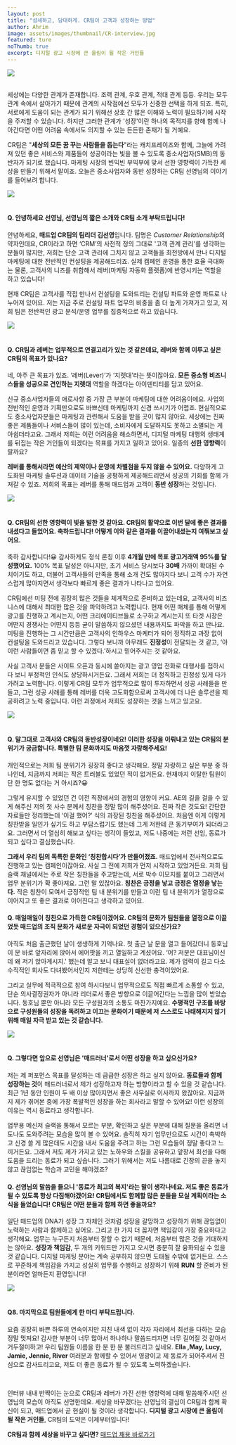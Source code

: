```yaml
---
layout: post
title: "섬세하고, 담대하게. CR팀이 고객과 성장하는 방법"
author: Ahrim
image: assets/images/thumbnail/CR-interview.jpg
featured: ture
noThumb: true
excerpt: 디지털 광고 시장에 큰 울림이 될 작은 거인들
---
```


<img style="display:block;margin:0 auto;" src="../assets/images/CR-interview/1.jpg">
<br/>

세상에는 다양한 관계가 존재합니다. 조력 관계, 우호 관계, 적대 관계 등등. 우리는 모두 관계 속에서 살아가기 때문에 관계의 시작점에선 모두가 신중한 선택을 하게 되죠. 특히, 서로에게 도움이 되는 관계가 되기 위해선 상호 간 많은 이해와 노력이 필요하기에 시작을 주저할 수 있습니다. 하지만 그러한 관계가 '성장'이란 하나의 목적지를 향해 함께 나아간다면 어떤 어려움 속에서도 의지할 수 있는 든든한 존재가 될 거예요.

CR팀은 "**세상의 모든 꿈 꾸는 사람들을 돕는다**"라는 캐치프레이즈와 함께, 그늘에 가려져 있던 좋은 서비스와 제품들이 성공이라는 빛을 볼 수 있도록 중소사업자(SMB)의 동반자가 되기로 했습니다. 마케팅 시장의 빈익빈 부익부에 맞서 선한 영향력이 가득한 세상을 만들기 위해서 말이죠.
오늘은 중소사업자와 동반 성장하는 CR팀 선영님의 이야기를 들어보려 합니다.

<img style="display:block;margin:0 auto;" src="../assets/images/CR-interview/2.jpg">

<br/>

#### Q. 안녕하세요 선영님, 선영님의 짧은 소개와 CR팀 소개 부탁드립니다!
안녕하세요, **매드업 CR팀의 팀리더 김선영**입니다. 팀명은 *Customer Relationship*의 약자인데요, CR이라고 하면 ‘CRM’의 사전적 정의 그대로 '고객 관계 관리'를 생각하는 분들이 많지만, 저희는 단순 고객 관리에 그치지 않고 고객들을 최전방에서 만나 디지털 마케팅에 대한 전반적인 컨설팅을 제공해드리죠. 실제 캠페인 운영을 통한 효율 극대화는 물론, 고객사의 니즈를 취합해서 레버(마케팅 자동화 플랫폼)에 반영시키는 역할을 하고 있습니다!  

현재 CR팀은 고객사를 직접 만나서 컨설팅을 도와드리는 컨설팅 파트와 운영 파트로 나누어져 있어요. 저는 지금 주로 컨설팅 파트 업무의 비중을 좀 더 높게 가져가고 있고, 저희 팀은 전반적인 광고 분석/운영 업무를 집중적으로 하고 있습니다.  

<img style="display:block;margin:0 auto;" src="../assets/images/CR-interview/3.jpg">
<br/>

#### Q. CR팀과 레버는 업무적으로 연결고리가 있는 것 같은데요, 레버와 함께 이루고 싶은 CR팀의 목표가 있나요?
네, 아주 큰 목표가 있죠. ‘레버(Lever)’가 ‘지렛대’라는 뜻이잖아요. **모든 중소형 비즈니스들을 성공으로 견인하는 지렛대** 역할을 하겠다는 아이덴티티를 담고 있어요. 

신규 중소사업자들의 애로사항 중 가장 큰 부분이 마케팅에 대한 어려움이에요. 사업의 전반적인 운영과 기획만으로도 바쁘신데 마케팅까지 신경 쓰시기가 어렵죠. 현실적으로도 중소사업자분들은 마케팅과 관련해서 도움을 받을 곳이 많지 않아요. 세상에는 진짜 좋은 제품들이나 서비스들이 많이 있는데, 소비자에게 도달하지도 못하고 소멸되는 게 아쉽더라고요. 그래서 저희는 이런 어려움을 해소하면서, 디지털 마케팅 대행의 생태계를 뒤집는 작은 거인들이 되겠다는 목표를 가지고 일하고 있어요. 일종의 **선한 영향력**이랄까요?  

**레버를 통해서라면 예산의 제약이나 운영에 차별점을 두지 않을 수 있어요.** 다양하게 고도화된 마케팅 솔루션과 데이터 기술을 공평하게 제공해드리면서 성공의 기회를 함께 가져갈 수 있죠. 저희의 목표는 레버를 통해 매드업과 고객이 **동반 성장**하는 것입니다.  

<img style="display:block;margin:0 auto;" src="../assets/images/CR-interview/4.JPG">
<br/>

#### Q. CR팀의 선한 영향력이 빛을 발한 것 같아요. CR팀의 활약으로 이번 달에 좋은 결과를 내셨다고 들었어요. 축하드립니다! 어떻게 이와 같은 결과를 이끌어내셨는지 여쭤보고 싶어요.

축하 감사합니다!😀 감사하게도 정식 론칭 이후 **4개월 만에 목표 광고거래액 95%를 달성했어요.** 100% 목표 달성은 아니지만, 초기 서비스 당시보다 **30배** 가까이 확대된 수치이기도 하고, 더불어 고객사들의 만족을 통해 소개 건도 많아지다 보니 고객 수가 자연스럽게 많아지면서 생각보다 빠르게 좋은 결과가 나타나고 있어요.  

CR팀에선 미팅 전에 굉장히 많은 것들을 체계적으로 준비하고 있는데요, 고객사의 비즈니스에 대해서 최대한 많은 것을 파악하려고 노력합니다. 현재 어떤 매체를 통해 어떻게 광고를 진행하고 계시는지, 어떤 크리에이티브들로 소구하고 계시는지 또 타겟 시장은 어떤지 경쟁사는 어떤지 등등 굳이 말씀하지 않으셨던 내용까지도 파악을 하고 만나요. 미팅을 진행하는 그 시간만큼은 고객사의 인하우스 마케터가 되어 정직하고 과장 없이 컨설팅을 도와드리고 있습니다. 그렇다 보니까 아무래도 **진정성**이 전달되는 것 같고, ‘아 이런 사람들이면 좀 믿고 할 수 있겠다.’하시고 믿어주시는 것 같아요.  

사실 고객사 분들은 사이트 오픈과 동시에 쏟아지는 광고 영업 전화로 대행사를 접하시다 보니 부정적인 인식도 상당하시거든요. 그래서 저희는 더 정직하고 진정성 있게 다가가려고 노력합니다. 이렇게 CR팀 모두가 업무적으로 많이 투자하면서 성공 사례들을 만들고, 그런 성공 사례를 통해 레버를 더욱 고도화함으로써 고객사에 더 나은 솔루션을 제공하려고 노력 중입니다. 이런 과정에서 저희도 성장하는 것을 느끼고 있고요.  

<img style="display:block;margin:0 auto;" src="../assets/images/CR-interview/5.jpg">
<br/>

#### Q. 말그대로 고객사와 CR팀의 동반성장이네요! 이러한 성장을 이뤄내고 있는 CR팀의 분위기가 궁금합니다. 특별한 팀 문화까지도 마음껏 자랑해주세요!

개인적으로는 저희 팀 분위기가 굉장히 좋다고 생각해요. 정말 자랑하고 싶은 부분 중 하나인데, 지금까지 저희는 작은 트러블도 있었던 적이 없거든요. 현재까지 이탈한 팀원이 단 한 명도 없다는 거 아시죠?😀  

그렇게 유지할 수 있었던 건 이전 직장에서의 경험의 영향이 커요. AE의 길을 걸을 수 있게 해주신 저의 첫 사수 분께서 칭찬을 정말 많이 해주셨어요. 진짜 작은 것도요! 간단한 자료들만 정리했는데 ‘이걸 했어?’ 식의 과장된 칭찬을 해주셨어요. 처음엔 이게 이렇게 칭찬받을 일인가 싶기도 하고 부담스럽기도 했는데 그게 저한테 큰 동기부여가 되더라고요. 그러면서 더 열심히 해보고 싶다는 생각이 들었고, 저도 나중에는 저런 선임, 동료가 되고 싶다고 결심했습니다.  

**그래서 우리 팀의 독특한 문화인 ‘칭찬합시다’가 만들어졌죠.** 매드업에서 전사적으로도 진행하고 있는 캠페인이잖아요. 사실 그 전에 저희가 먼저 시작하고 있었거든요. 저희 팀 슬랙 채널에서는 주로 작은 칭찬들을 주고받는데, 서로 박수 이모지를 붙이고 그러면서 업무 분위기가 확 좋아져요. 그런 말 있잖아요. **칭찬은 긍정을 낳고 긍정은 열정을 낳는다.** 작은 칭찬이 모여서 긍정적인 팀 내 분위기를 만들고 이런 팀 내 분위기가 열정으로 이어지고 또 좋은 결과로 이어진다고 생각하고 있어요.  

#### Q. 매일매일이 칭찬으로 가득한 CR팀이겠어요. CR팀의 문화가 팀원들을 열정으로 이끌었듯 매드업의 조직 문화가 새로운 자극이 되었던 경험이 있으신가요?

아직도 처음 출근했던 날이 생생하게 기억나요. 첫 출근 날 문을 열고 들어갔더니 동호님이 문 바로 앞자리에 앉아서 에어팟을 끼고 열일하고 계셨어요. ‘어? 저분은 대표님이신데 왜 저기 앉아계시지.' 했는데 알고 보니 대표실이 없더라고요. 제가 업력이 길고 다소 수직적인 회사도 다녀봤어서인지 저한테는 상당히 신선한 충격이었어요.  

그리고 실무에 적극적으로 참여 하시다보니 업무적으로도 직접 빠르게 소통할 수 있고, 단순 의사결정권자가 아니라 리더로서 좋은 방향으로 이끌어간다는 느낌을 많이 받았습니다. 동호님 뿐만 아니라 모든 구성원과의 소통도 마찬가지예요. **수평적인 구조를 바탕으로 구성원들의 성장을 독려하고 이끄는 문화이기 때문에 저 스스로도 나태해지지 않기 위해 매일 자극 받고 있는 것 같습니다.**  

<img style="display:block;margin:0 auto;" src="../assets/images/CR-interview/6.jpg">
<br/>

#### Q. 그렇다면 앞으로 선영님은 '매드러너'로서 어떤 성장을 하고 싶으신가요?

저는 제 퍼포먼스 목표를 달성하는 데 급급한 성장은 하고 싶지 않아요. **동료들과 함께 성장하는 것**이 매드러너로서 제가 성장하고자 하는 방향이라고 할 수 있을 것 같습니다. 최근 1년 동안 인원이 두 배 이상 많아지면서 좋은 사무실로 이사까지 왔잖아요. 지금까지 제가 겪어본 중에 가장 폭발적인 성장을 하는 회사라고 말할 수 있어요! 이런 성장의 이유는 역시 동료라고 생각합니다.  

업무용 메신저 슬랙을 통해서 모르는 부분, 확인하고 싶은 부분에 대해 질문을 올리면 너도나도 도와주려는 모습을 많이 볼 수 있어요. 솔직히 자기 업무만으로도 시간이 촉박하고 신경 쓸 게 많은데도 시간을 내서 도움을 주려고 하는 그런 모습들이 정말 좋다고 느끼거든요. 그래서 저도 제가 가지고 있는 노하우와 스킬을 공유하고 앞장서 최선을 다해 도움을 드리는 동료가 되고 싶습니다. 그러기 위해서는 저도 나름대로 긴장의 끈을 놓지 않고 끊임없는 학습과 고민을 해야겠죠?  

#### Q. 선영님의 말씀을 들으니 '동료가 최고의 복지'라는 말이 생각나네요. 저도 좋은 동료가 될 수 있도록 항상 다짐해야겠어요! CR팀에서도 함께할 많은 분들을 모실 계획이라는 소식을 들었습니다! CR팀은 어떤 분들과 함께 하면 좋을까요?

일단 매드업의 DNA가 성장 그 자체인 것처럼 성장을 갈망하고 성장하기 위해 끊임없이 노력하는 사람과 함께하고 싶어요. 그리고 한 가지 더 꼽자면 책임감이 가장 중요하다고 생각해요. 업무는 누구든지 처음부터 잘할 수 없기 때문에, 처음부터 많은 것을 기대하지는 않아요. **성장과 책임감**, 두 개의 키워드만 가지고 오시면 충분히 잘 융화되실 수 있을 것 같습니다. 디지털 마케팅 분야는 계속 공부하지 않으면 도태될 수밖에 없거든요. 스스로 꾸준하게 책임감을 가지고 성실히 업무를 수행하고 성장하기 위해 **RUN** 할 준비가 된 분이라면 얼마든지 환영입니다!  

<img style="display:block;margin:0 auto;" src="../assets/images/CR-interview/7.jpg">  
<br/>

#### Q8. 마지막으로 팀원들에게 한 마디 부탁드립니다.

요즘 굉장히 바쁜 하루의 연속이지만 지친 내색 없이 각자 자리에서 최선을 다하는 모습 정말 멋져요! 감사한 부분이 너무 많아서 하나하나 말씀드리자면 너무 길어질 것 같아서 거두절미하고! 우리 팀원들 이름을 한 분 한 분 불러드리고 싶네요. **Ella ,May, Lucy, Jamie, Jennie, River** 여러분과 함께할 수 있어서 영광이고 제 동료가 되어주셔서 진심으로 감사드리고요, 저도 더 좋은 동료가 될 수 있도록 노력하겠습니다.  

<br/>

인터뷰 내내 반짝이는 눈으로 CR팀과 레버가 가진 선한 영향력에 대해 말씀해주시던 선영님의 모습이 아직도 선명한데요. 세상을 바꾸겠다는 선영님의 결심이 CR팀과 함께 확신이 되고, 매드업에서 곧 현실이 될 것이라 생각합니다. **디지털 광고 시장에 큰 울림이 될 작은 거인들**, CR팀의 도약은 이제부터입니다!  

**CR팀과 함께 세상을 바꾸고 싶다면?** [매드업 채용 바로가기](https://www.notion.so/maduphr/f5cafd7a9ab645889a843dcb2bc8605e)






